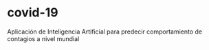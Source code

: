 # covid-19
Aplicación de Inteligencia Artificial para predecir comportamiento de contagios a nivel mundial
